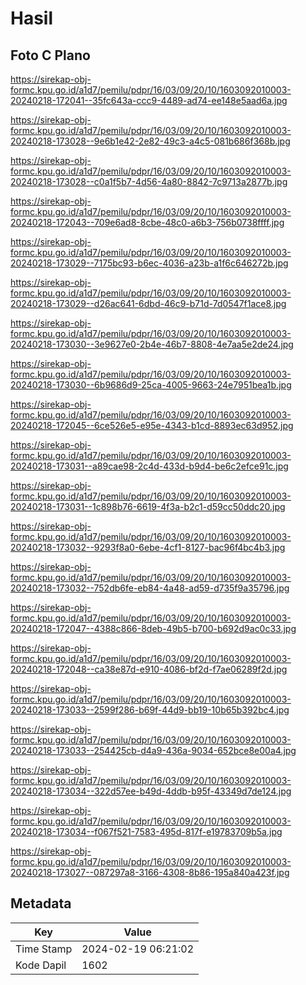 # Hasil

## Foto C Plano

https://sirekap-obj-formc.kpu.go.id/a1d7/pemilu/pdpr/16/03/09/20/10/1603092010003-20240218-172041--35fc643a-ccc9-4489-ad74-ee148e5aad6a.jpg

https://sirekap-obj-formc.kpu.go.id/a1d7/pemilu/pdpr/16/03/09/20/10/1603092010003-20240218-173028--9e6b1e42-2e82-49c3-a4c5-081b686f368b.jpg

https://sirekap-obj-formc.kpu.go.id/a1d7/pemilu/pdpr/16/03/09/20/10/1603092010003-20240218-173028--c0a1f5b7-4d56-4a80-8842-7c9713a2877b.jpg

https://sirekap-obj-formc.kpu.go.id/a1d7/pemilu/pdpr/16/03/09/20/10/1603092010003-20240218-172043--709e6ad8-8cbe-48c0-a6b3-756b0738ffff.jpg

https://sirekap-obj-formc.kpu.go.id/a1d7/pemilu/pdpr/16/03/09/20/10/1603092010003-20240218-173029--7175bc93-b6ec-4036-a23b-a1f6c646272b.jpg

https://sirekap-obj-formc.kpu.go.id/a1d7/pemilu/pdpr/16/03/09/20/10/1603092010003-20240218-173029--d26ac641-6dbd-46c9-b71d-7d0547f1ace8.jpg

https://sirekap-obj-formc.kpu.go.id/a1d7/pemilu/pdpr/16/03/09/20/10/1603092010003-20240218-173030--3e9627e0-2b4e-46b7-8808-4e7aa5e2de24.jpg

https://sirekap-obj-formc.kpu.go.id/a1d7/pemilu/pdpr/16/03/09/20/10/1603092010003-20240218-173030--6b9686d9-25ca-4005-9663-24e7951bea1b.jpg

https://sirekap-obj-formc.kpu.go.id/a1d7/pemilu/pdpr/16/03/09/20/10/1603092010003-20240218-172045--6ce526e5-e95e-4343-b1cd-8893ec63d952.jpg

https://sirekap-obj-formc.kpu.go.id/a1d7/pemilu/pdpr/16/03/09/20/10/1603092010003-20240218-173031--a89cae98-2c4d-433d-b9d4-be6c2efce91c.jpg

https://sirekap-obj-formc.kpu.go.id/a1d7/pemilu/pdpr/16/03/09/20/10/1603092010003-20240218-173031--1c898b76-6619-4f3a-b2c1-d59cc50ddc20.jpg

https://sirekap-obj-formc.kpu.go.id/a1d7/pemilu/pdpr/16/03/09/20/10/1603092010003-20240218-173032--9293f8a0-6ebe-4cf1-8127-bac96f4bc4b3.jpg

https://sirekap-obj-formc.kpu.go.id/a1d7/pemilu/pdpr/16/03/09/20/10/1603092010003-20240218-173032--752db6fe-eb84-4a48-ad59-d735f9a35796.jpg

https://sirekap-obj-formc.kpu.go.id/a1d7/pemilu/pdpr/16/03/09/20/10/1603092010003-20240218-172047--4388c866-8deb-49b5-b700-b692d9ac0c33.jpg

https://sirekap-obj-formc.kpu.go.id/a1d7/pemilu/pdpr/16/03/09/20/10/1603092010003-20240218-172048--ca38e87d-e910-4086-bf2d-f7ae06289f2d.jpg

https://sirekap-obj-formc.kpu.go.id/a1d7/pemilu/pdpr/16/03/09/20/10/1603092010003-20240218-173033--2599f286-b69f-44d9-bb19-10b65b392bc4.jpg

https://sirekap-obj-formc.kpu.go.id/a1d7/pemilu/pdpr/16/03/09/20/10/1603092010003-20240218-173033--254425cb-d4a9-436a-9034-652bce8e00a4.jpg

https://sirekap-obj-formc.kpu.go.id/a1d7/pemilu/pdpr/16/03/09/20/10/1603092010003-20240218-173034--322d57ee-b49d-4ddb-b95f-43349d7de124.jpg

https://sirekap-obj-formc.kpu.go.id/a1d7/pemilu/pdpr/16/03/09/20/10/1603092010003-20240218-173034--f067f521-7583-495d-817f-e19783709b5a.jpg

https://sirekap-obj-formc.kpu.go.id/a1d7/pemilu/pdpr/16/03/09/20/10/1603092010003-20240218-173027--087297a8-3166-4308-8b86-195a840a423f.jpg


## Metadata

| Key        | Value               |
| ---------- | ------------------- |
| Time Stamp | 2024-02-19 06:21:02 |
| Kode Dapil | 1602                |



